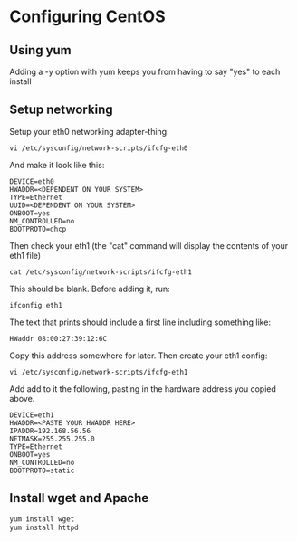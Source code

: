 # Configuring CentOS


## Using yum
Adding a -y option with yum keeps you from having to say "yes" to each install

## Setup networking
Setup your eth0 networking adapter-thing:

```
vi /etc/sysconfig/network-scripts/ifcfg-eth0
```

And make it look like this:

```
DEVICE=eth0
HWADDR=<DEPENDENT ON YOUR SYSTEM>
TYPE=Ethernet
UUID=<DEPENDENT ON YOUR SYSTEM>
ONBOOT=yes
NM_CONTROLLED=no
BOOTPROTO=dhcp
```

Then check your eth1 (the "cat" command will display the contents of your eth1 file)

```
cat /etc/sysconfig/network-scripts/ifcfg-eth1
```

This should be blank. Before adding it, run:

```
ifconfig eth1
```

The text that prints should include a first line including something like:

```
HWaddr 08:00:27:39:12:6C
```

Copy this address somewhere for later. Then create your eth1 config:

```
vi /etc/sysconfig/network-scripts/ifcfg-eth1
```

Add add to it the following, pasting in the hardware address you copied above.

```
DEVICE=eth1
HWADDR=<PASTE YOUR HWADDR HERE>
IPADDR=192.168.56.56
NETMASK=255.255.255.0
TYPE=Ethernet
ONBOOT=yes
NM_CONTROLLED=no
BOOTPROTO=static
```

## Install wget and Apache
```bash
yum install wget
yum install httpd
```


